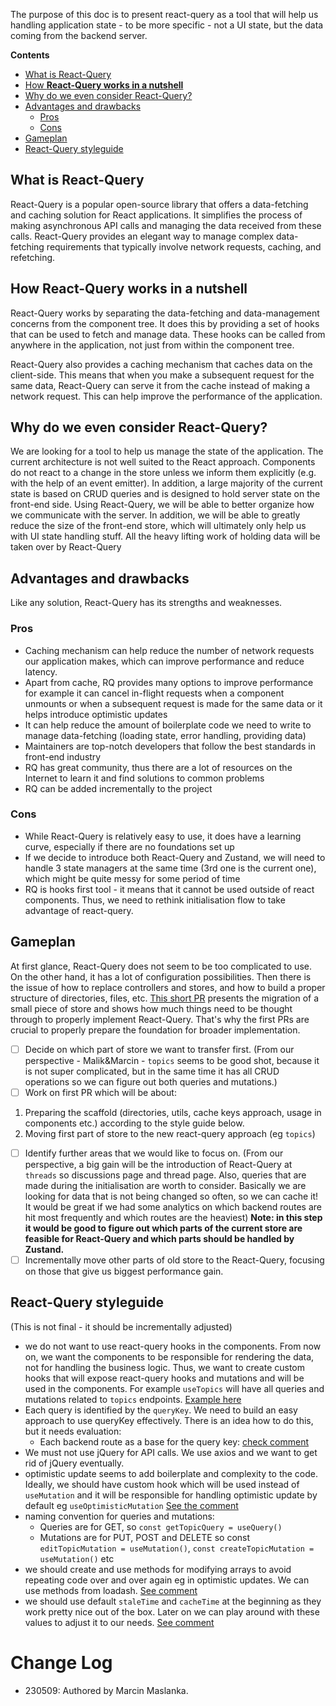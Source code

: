 The purpose of this doc is to present react-query as a tool that will help us handling application state - to be more specific - not a UI state, but the data coming from the backend server.

**Contents**
- [What is React-Query](#what-is-react-query)
- [How **React-Query works in a nutshell**](#how---react-query-works-in-a-nutshell--)
- [Why do we even consider React-Query?](#why-do-we-even-consider-react-query-)
- [Advantages and drawbacks](#advantages-and-drawbacks)
  * [Pros](#pros)
  * [Cons](#cons)
- [Gameplan](#gameplan)
- [React-Query styleguide](#react-query-styleguide)

## What is React-Query

React-Query is a popular open-source library that offers a data-fetching and caching solution for React applications. It simplifies the process of making asynchronous API calls and managing the data received from these calls. React-Query provides an elegant way to manage complex data-fetching requirements that typically involve network requests, caching, and refetching.

## How **React-Query works in a nutshell**

React-Query works by separating the data-fetching and data-management concerns from the component tree. It does this by providing a set of hooks that can be used to fetch and manage data. These hooks can be called from anywhere in the application, not just from within the component tree.

React-Query also provides a caching mechanism that caches data on the client-side. This means that when you make a subsequent request for the same data, React-Query can serve it from the cache instead of making a network request. This can help improve the performance of the application.

## Why do we even consider React-Query?

We are looking for a tool to help us manage the state of the application. The current architecture is not well suited to the React approach. Components do not react to a change in the store unless we inform them explicitly (e.g. with the help of an event emitter). In addition, a large majority of the current state is based on CRUD queries and is designed to hold server state on the front-end side. Using React-Query, we will be able to better organize how we communicate with the server. In addition, we will be able to greatly reduce the size of the front-end store, which will ultimately only help us with UI state handling stuff. All the heavy lifting work of holding data will be taken over by React-Query

## Advantages and drawbacks

Like any solution, React-Query has its strengths and weaknesses.

### Pros

- Caching mechanism can help reduce the number of network requests our application makes, which can improve performance and reduce latency.
- Apart from cache, RQ provides many options to improve performance for example it can cancel in-flight requests when a component unmounts or when a subsequent request is made for the same data or it helps introduce optimistic updates
- It can help reduce the amount of boilerplate code we need to write to manage data-fetching (loading state, error handling, providing data)
- Maintainers are top-notch developers that follow the best standards in front-end industry
- RQ has great community, thus there are a lot of resources on the Internet to learn it and find solutions to common problems
- RQ can be added incrementally to the project

### Cons

- While React-Query is relatively easy to use, it does have a learning curve, especially if there are no foundations set up
- If we decide to introduce both React-Query and Zustand, we will need to handle 3 state managers at the same time (3rd one is the current one), which might be quite messy for some period of time
- RQ is hooks first tool - it means that it cannot be used outside of react components. Thus, we need to rethink initialisation flow to take advantage of react-query.

## Gameplan

At first glance, React-Query does not seem to be too complicated to use. On the other hand, it has a lot of configuration possibilities. Then there is the issue of how to replace controllers and stores, and how to build a proper structure of directories, files, etc. [This short PR](https://github.com/hicommonwealth/commonwealth/pull/3741) presents the migration of a small piece of store and shows how much things need to be thought through to properly implement React-Query. That's why the first PRs are crucial to properly prepare the foundation for broader implementation.

- [ ]  Decide on which part of store we want to transfer first.
(From our perspective - Malik&Marcin - `topics` seems to be good shot, because it is not super complicated, but in the same time it has all CRUD operations so we can figure out both queries and mutations.)
- [ ]  Work on first PR which will be about:
1. Preparing the scaffold (directories, utils, cache keys approach, usage in components etc.) according to the style guide below.
2. Moving first part of store to the new react-query approach (eg `topics`)
- [ ]  Identify further areas that we would like to focus on.
(From our perspective, a big gain will be the introduction of React-Query at `threads` so discussions page and thread page. Also, queries that are made during the initialisation are worth to consider. Basically we are looking for data that is not being changed so often, so we can cache it! It would be great if we had some analytics on which backend routes are hit most frequently and which routes are the heaviest)
**Note: in this step it would be good to figure out which parts of the current store are feasible for React-Query and which parts should be handled by Zustand.**
- [ ]  Incrementally move other parts of old store to the React-Query, focusing on those that give us biggest performance gain.

## React-Query styleguide

(This is not final - it should be incrementally adjusted)

- we do not want to use react-query hooks in the components. From now on, we want the components to be responsible for rendering the data, not for handling the business logic. Thus, we want to create custom hooks that will expose react-query hooks and mutations and will be used in the components. For example `useTopics` will have all queries and mutations related to `topics` endpoints.
[Example here](https://github.com/hicommonwealth/commonwealth/pull/3741/files#diff-089b03d43833900fae3040e6a7279eb567973b0ec5739153ee05292e0f0ac414)
- Each query is identified by the `queryKey`. We need to build an easy approach to use queryKey effectively. There is an idea how to do this, but it needs evaluation:
    - Each backend route as a base for the query key: [check comment](https://github.com/hicommonwealth/commonwealth/pull/3741/files#r1186838388)
- We must not use jQuery for API calls. We use axios and we want to get rid of jQuery eventually.
- optimistic update seems to add boilerplate and complexity to the code. Ideally, we should have custom hook which will be used instead of `useMutation` and it will be responsible for handling optimistic update by default eg `useOptimisticMutation`
[See the comment](https://github.com/hicommonwealth/commonwealth/pull/3741/files#r1186518881)
- naming convention for queries and mutations:
    - Queries are for GET, so `const getTopicQuery = useQuery()`
    - Mutations are for PUT, POST and DELETE so const `editTopicMutation = useMutation()`, `const createTopicMutation = useMutation()` etc
- we should create and use methods for modifying arrays to avoid repeating code over and over again eg in optimistic updates. We can use methods from loadash.
[See comment](https://github.com/hicommonwealth/commonwealth/pull/3741/files#r1186842517)
- we should use default `staleTime` and `cacheTime` at the beginning as they work pretty nice out of the box. Later on we can play around with these values to adjust it to our needs.
[See comment](https://github.com/hicommonwealth/commonwealth/pull/3741/files#r1186839947)

# Change Log

- 230509: Authored by Marcin Maslanka.